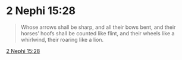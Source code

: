 # 2 Nephi 15:28

> Whose arrows shall be sharp, and all their bows bent, and their horses’ hoofs shall be counted like flint, and their wheels like a whirlwind, their roaring like a lion.

[2 Nephi 15:28](https://www.churchofjesuschrist.org/study/scriptures/bofm/2-ne/15?lang=eng&id=p28#p28)


